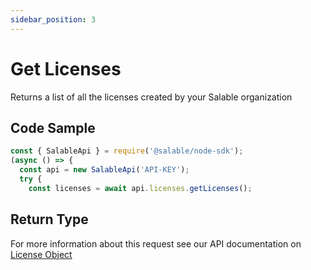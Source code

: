 ```yaml
---
sidebar_position: 3
---
```


# Get Licenses

Returns a list of all the licenses created by your Salable organization

## Code Sample

```typescript
const { SalableApi } = require('@salable/node-sdk');
(async () => {
  const api = new SalableApi('API-KEY');
  try {
    const licenses = await api.licenses.getLicenses();

```

## Return Type

For more information about this request see our API documentation on [License Object](https://docs.salable.app/api#tag/Licenses/operation/getLicenseByUuid)
